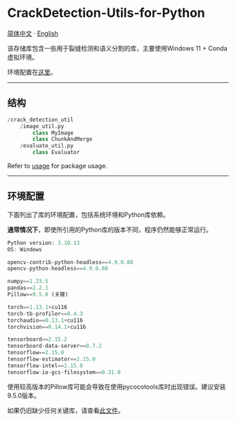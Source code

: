 # CrackDetection-Utils-for-Python

[简体中文](README_ZH.md) · [English](README_EN.md)

该存储库包含一些用于裂缝检测和语义分割的库，主要使用Windows 11 + Conda虚拟环境。

环境配置在[这里](#config)。

----
## 结构

```python
/crack_detection_util
    /image_util.py
        class MyImage
        class ChunkAndMerge
    /evaluate_util.py
        class Evaluator
```

Refer to [usage](USAGE.md) for package usage.

----

<a id='config'></a>
## 环境配置

下面列出了库的环境配置，包括系统环境和Python库依赖。

**通常情况下**，即使所引用的Python库的版本不同，程序仍然能够正常运行。

```js
Python version: 3.10.13
OS: Windows

opencv-contrib-python-headless==4.9.0.80
opencv-python-headless==4.9.0.80

numpy==1.23.5
pandas==2.2.1
Pillow==9.5.0 (关键)

torch==1.13.1+cu116
torch-tb-profiler==0.4.3
torchaudio==0.13.1+cu116
torchvision==0.14.1+cu116

tensorboard==2.15.2
tensorboard-data-server==0.7.2
tensorflow==2.15.0
tensorflow-estimator==2.15.0
tensorflow-intel==2.15.0
tensorflow-io-gcs-filesystem==0.31.0
```

使用较高版本的Pillow库可能会导致在使用pycocotools库时出现错误。建议安装9.5.0版本。

如果仍旧缺少任何关键库，请查看[此文件](../docs/FULLLIST.md)。
